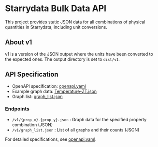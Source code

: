# Starrydata Bulk Data API

This project provides static JSON data for all combinations of physical quantities in Starrydata, including unit conversions.

## About v1

v1 is a version of the JSON output where the units have been converted to the expected ones.
The output directory is set to `dist/v1`.

## API Specification

- OpenAPI specification: [openapi.yaml](https://starrydata.github.io/bulk-data-api/v1/openapi.yaml)
- Example graph data: [Temperature-ZT.json](https://starrydata.github.io/bulk-data-api/v1/Temperature-ZT.json)
- Graph list: [graph_list.json](https://starrydata.github.io/bulk-data-api/v1/graph_list.json)

### Endpoints

- `/v1/{prop_x}-{prop_y}.json` : Graph data for the specified property combination (JSON)
- `/v1/graph_list.json` : List of all graphs and their counts (JSON)

For detailed specifications, see [openapi.yaml](https://starrydata.github.io/bulk-data-api/v1/openapi.yaml).
